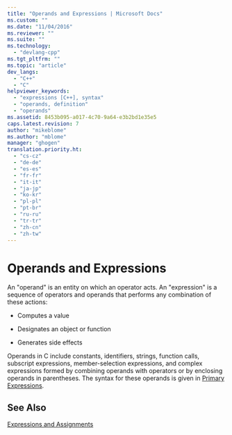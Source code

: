```yaml
---
title: "Operands and Expressions | Microsoft Docs"
ms.custom: ""
ms.date: "11/04/2016"
ms.reviewer: ""
ms.suite: ""
ms.technology: 
  - "devlang-cpp"
ms.tgt_pltfrm: ""
ms.topic: "article"
dev_langs: 
  - "C++"
  - "C"
helpviewer_keywords: 
  - "expressions [C++], syntax"
  - "operands, definition"
  - "operands"
ms.assetid: 8453b095-a017-4c70-9a64-e3b2bd1e35e5
caps.latest.revision: 7
author: "mikeblome"
ms.author: "mblome"
manager: "ghogen"
translation.priority.ht: 
  - "cs-cz"
  - "de-de"
  - "es-es"
  - "fr-fr"
  - "it-it"
  - "ja-jp"
  - "ko-kr"
  - "pl-pl"
  - "pt-br"
  - "ru-ru"
  - "tr-tr"
  - "zh-cn"
  - "zh-tw"
---
```

# Operands and Expressions
An "operand" is an entity on which an operator acts. An "expression" is a sequence of operators and operands that performs any combination of these actions:  
  
-   Computes a value  
  
-   Designates an object or function  
  
-   Generates side effects  
  
 Operands in C include constants, identifiers, strings, function calls, subscript expressions, member-selection expressions, and complex expressions formed by combining operands with operators or by enclosing operands in parentheses. The syntax for these operands is given in [Primary Expressions](../c-language/c-primary-expressions.md).  
  
## See Also  
 [Expressions and Assignments](../c-language/expressions-and-assignments.md)
